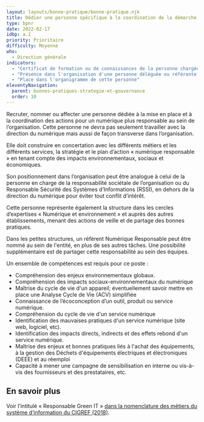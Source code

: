 ```yaml
---
layout: layouts/bonne-pratique/bonne-pratique.njk
title: Dédier une personne spécifique à la coordination de la démarche numérique responsable
type: bpnr
date: 2022-02-17
idbp: a.1
priority: Prioritaire
difficulty: Moyenne
who:
  - Direction générale
indicators:
  - "Certificat de formation ou de connaissances de la personne chargée de la démarche numérique responsable"
  - "Présence dans l'organisation d'une personne déléguée ou référente au numérique responsable : oui / non"
  - "Place dans l'organigramme de cette personne"
eleventyNavigation:
  parent: bonnes-pratiques-strategie-et-gouvernance
  order: 10
---
```


Recruter, nommer ou affecter une personne dédiée à la mise en place et à la coordination des actions pour un numérique plus responsable au sein de l’organisation. Cette personne ne devra pas seulement travailler avec la direction du numérique mais aussi de façon transverse dans l’organisation.

Elle doit construire en concertation avec les différents métiers et les différents services, la stratégie et le plan d’action « numérique responsable » en tenant compte des impacts environnementaux, sociaux et économiques.

Son positionnement dans l’organisation peut être analogue à celui de la personne en charge de la responsabilité sociétale de l’organisation ou du Responsable Sécurité des Systèmes d’Informations (RSSI), en dehors de la direction du numérique pour éviter tout conflit d’intérêt.

Cette personne représente également la structure dans les cercles d’expertises « Numérique et environnement » et auprès des autres établissements, menant des actions de veille et de partage des bonnes pratiques.

Dans les petites structures, un référent Numérique Responsable peut être nommé au sein de l'entité, en plus de ses autres tâches. Une possibilité supplémentaire est de partager cette responsabilité au sein des équipes.

Un ensemble de compétences est requis pour ce poste : 

* Compréhension des enjeux environnementaux globaux.
* Compréhension des impacts sociaux-environnementaux du numérique
* Maîtrise du cycle de vie d'un appareil; éventuellement savoir mettre en place une Analyse Cycle de Vie (ACV) simplifiée
* Connaissance de l’écoconception d’un outil, produit ou service numérique.
* Compréhension du cycle de vie d'un service numérique
* Identification des mauvaises pratiques d'un service numérique (site web, logiciel, etc).
* Identification des impacts directs, indirects et des effets rebond d'un service numérique.
* Maîtrise des enjeux et bonnes pratiques liés à l'achat des équipements, à la gestion des Déchets d'équipements électriques et électroniques (DEEE) et au réemploi
* Capacité à mener une campagne de sensibilisation en interne ou vis-à-vis des fournisseurs et des prestataires, etc.

## En savoir plus 
 
Voir l’intitulé « Responsable Green IT » [dans la nomenclature des métiers du système d’information du CIGREF (2018)](/https://www.cigref.fr/wp/wp-content/uploads/2020/11/Cigref-Nomenclature-RH-Metiers-Competences-2018_v2.pdf/).

